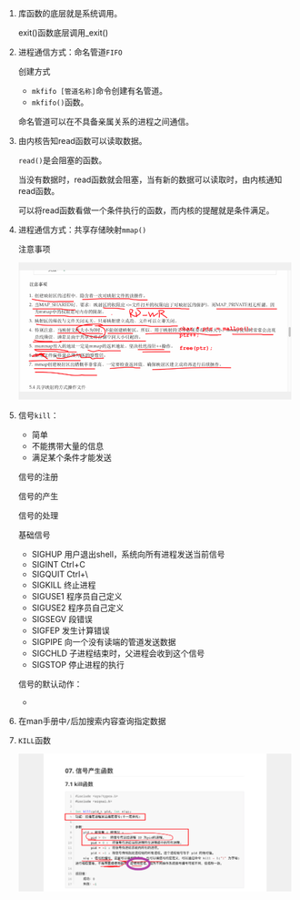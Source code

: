 1. 库函数的底层就是系统调用。

   exit()函数底层调用_exit()

2. 进程通信方式：命名管道`FIFO`

   创建方式

   - `mkfifo [管道名称]`命令创建有名管道。
   - `mkfifo()`函数。

   命名管道可以在不具备亲属关系的进程之间通信。

3. 由内核告知read函数可以读取数据。

   `read()`是会阻塞的函数。

   当没有数据时，read函数就会阻塞，当有新的数据可以读取时，由内核通知read函数。

   可以将read函数看做一个条件执行的函数，而内核的提醒就是条件满足。

4. 进程通信方式：共享存储映射`mmap()`

   注意事项

   ![image-20240304141401700](./assets/image-20240304141401700.png)

5. 信号`kill`：

   - 简单
   - 不能携带大量的信息
   - 满足某个条件才能发送

   信号的注册

   信号的产生

   信号的处理

   基础信号

   - SIGHUP 用户退出shell，系统向所有进程发送当前信号
   - SIGINT Ctrl+C
   - SIGQUIT Ctrl+\
   - SIGKILL 终止进程
   - SIGUSE1 程序员自己定义
   - SIGUSE2 程序员自己定义
   - SIGSEGV 段错误
   - SIGFEP 发生计算错误
   - SIGPIPE 向一个没有读端的管道发送数据
   - SIGCHLD 子进程结束时，父进程会收到这个信号
   - SIGSTOP 停止进程的执行

   信号的默认动作：

   - 

6. 在man手册中`/`后加搜索内容查询指定数据

7. `KILL`函数

   ![image-20240304165050529](./assets/image-20240304165050529.png)

































































